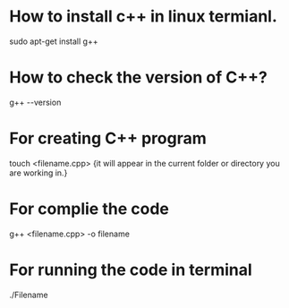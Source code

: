 # How to install c++ in linux termianl.
 sudo apt-get install g++
# How to check the version of C++?
 g++ --version
# For creating C++ program 
touch <filename.cpp> {it will appear in the current folder or directory you are working in.}
# For complie the code 
g++ <filename.cpp> -o filename
# For running the code in terminal 
./Filename
